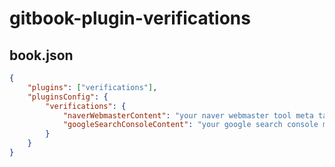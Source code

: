 # gitbook-plugin-verifications

## book.json

``` json
{
    "plugins": ["verifications"],
    "pluginsConfig": {
        "verifications": {
            "naverWebmasterContent": "your naver webmaster tool meta tag content",
            "googleSearchConsoleContent": "your google search console meta tag content",
        }
    }
}
```

